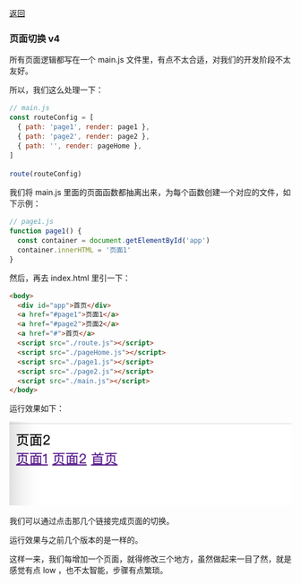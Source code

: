 [返回](../README.md)

### 页面切换 v4

所有页面逻辑都写在一个 main.js 文件里，有点不太合适，对我们的开发阶段不太友好。

所以，我们这么处理一下：

```js
// main.js
const routeConfig = [
  { path: 'page1', render: page1 },
  { path: 'page2', render: page2 },
  { path: '', render: pageHome },
]

route(routeConfig)
```

我们将 main.js 里面的页面函数都抽离出来，为每个函数创建一个对应的文件，如下示例：

```js
// page1.js
function page1() {
  const container = document.getElementById('app')
  container.innerHTML = '页面1'
}
```

然后，再去 index.html 里引一下：

```html
<body>
  <div id="app">首页</div>
  <a href="#page1">页面1</a>
  <a href="#page2">页面2</a>
  <a href="#">首页</a>
  <script src="./route.js"></script>
  <script src="./pageHome.js"></script>
  <script src="./page1.js"></script>
  <script src="./page2.js"></script>
  <script src="./main.js"></script>
</body>
```

运行效果如下：

![图片](./images/ch01/img002.png)

我们可以通过点击那几个链接完成页面的切换。

运行效果与之前几个版本的是一样的。

这样一来，我们每增加一个页面，就得修改三个地方，虽然做起来一目了然，就是感觉有点 low ，也不太智能，步骤有点繁琐。
